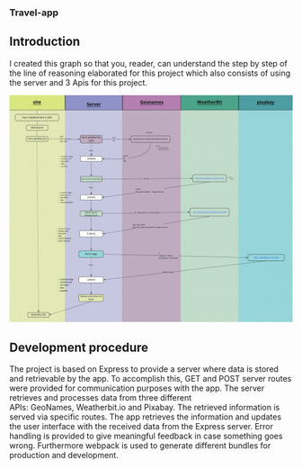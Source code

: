 ### Travel-app


 ## Introduction 
I created this graph so that you, reader, can understand the step by step of the line of reasoning elaborated for this project which also consists of using the server and 3 Apis for this project.

![flwochart](./src/client/styles/grafico.jpg)

 ## Development procedure
 
The project is based on Express to provide a server where data is stored and retrievable by the app. To accomplish this, GET and POST server routes were provided for communication purposes with the app. The server retrieves and processes data from three different APIs: GeoNames, Weatherbit.io and Pixabay. The retrieved information is served via specific routes. The app retrieves the information and updates the user interface with the received data from the Express server. Error handling is provided to give meaningful feedback in case something goes wrong. Furthermore webpack is used to generate different bundles for production and development.
